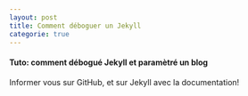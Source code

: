 ```yaml
---
layout: post
title: Comment déboguer un Jekyll
categorie: true
---
```


#### Tuto: comment débogué Jekyll et paramètré un blog
Informer vous sur GitHub, et sur Jekyll avec la documentation!